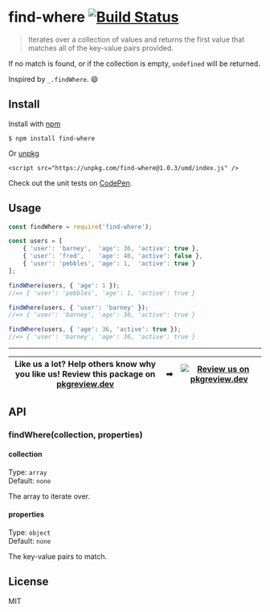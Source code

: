 # find-where [![Build Status](https://travis-ci.com/jonkemp/find-where.svg?branch=master)](https://travis-ci.com/jonkemp/find-where)

> Iterates over a collection of values and returns the first value that matches all of the key-value pairs provided.

If no match is found, or if the collection is empty, `undefined` will be returned. 

Inspired by `_.findWhere`. 😄


## Install

Install with [npm](https://npmjs.org/package/find-where)

```
$ npm install find-where
```

Or [unpkg](https://unpkg.com/find-where/)

```
<script src="https://unpkg.com/find-where@1.0.3/umd/index.js" />
```

Check out the unit tests on [CodePen](https://codepen.io/jonkemp/full/rNVeVKE).

## Usage

```js
const findWhere = require('find-where');

const users = [
	{ 'user': 'barney',  'age': 36, 'active': true },
	{ 'user': 'fred',    'age': 40, 'active': false },
	{ 'user': 'pebbles', 'age': 1,  'active': true }
];

findWhere(users, { 'age': 1 });
//=> { 'user': 'pebbles', 'age': 1, 'active': true }

findWhere(users, { 'user': 'barney' });
//=> { 'user': 'barney', 'age': 36, 'active': true }

findWhere(users, { 'age': 36, 'active': true });
//=> { 'user': 'barney', 'age': 36, 'active': true }
```

---
| **Like us a lot?** Help others know why you like us! **Review this package on [pkgreview.dev](https://pkgreview.dev/npm/find-where)** | ➡   | [![Review us on pkgreview.dev](https://i.ibb.co/McjVMfb/pkgreview-dev.jpg)](https://pkgreview.dev/npm/find-where) |
| ----------------------------------------------------------------------------------------------------------------------------------------- | --- | --------------------------------------------------------------------------------------------------------------------- |

## API

### findWhere(collection, properties)

#### collection

Type: `array`  
Default: `none`

The array to iterate over.

#### properties

Type: `object`  
Default: `none`

The key-value pairs to match.

## License

MIT
